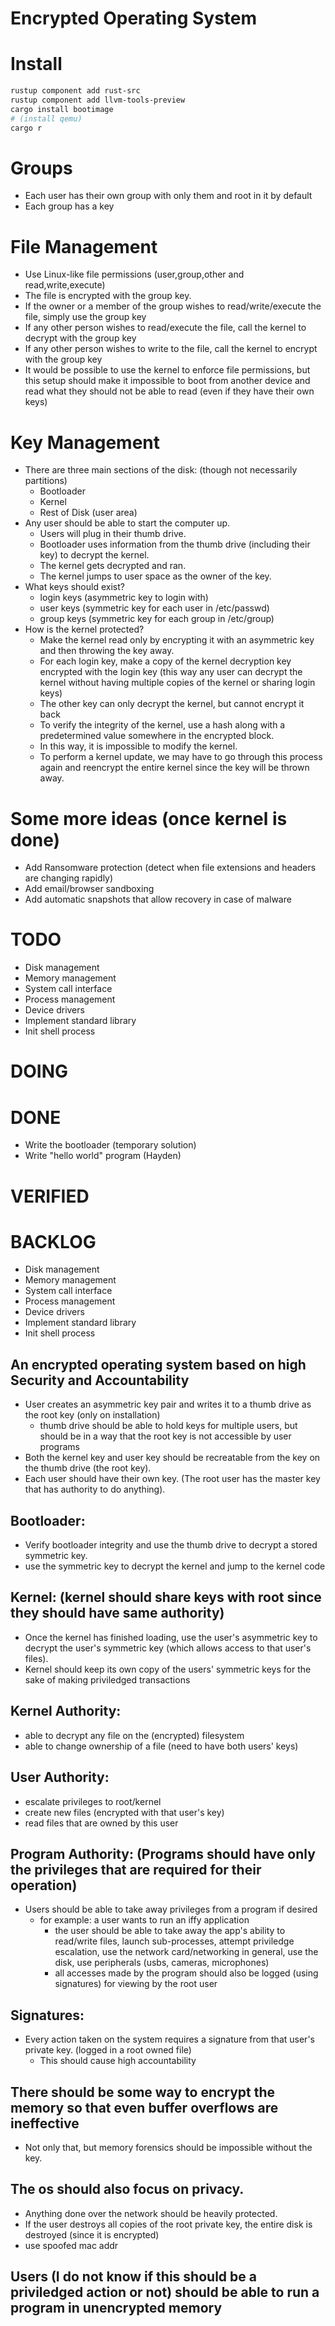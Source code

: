 # Encrypted Operating System

# Install

```sh
rustup component add rust-src
rustup component add llvm-tools-preview
cargo install bootimage
# (install qemu)
cargo r
```

# Groups
-   Each user has their own group with only them and root in it by default
-   Each group has a key

# File Management
-   Use Linux-like file permissions (user,group,other and read,write,execute)
-   The file is encrypted with the group key.
-   If the owner or a member of the group wishes to read/write/execute the file, simply use the group key
-   If any other person wishes to read/execute the file, call the kernel to decrypt with the group key
-   If any other person wishes to write to the file, call the kernel to encrypt with the group key
-   It would be possible to use the kernel to enforce file permissions, but this setup should make it impossible to boot from another device and read what they should not be able to read (even if they have their own keys)

# Key Management
-   There are three main sections of the disk: (though not necessarily partitions)
    - Bootloader
    - Kernel
    - Rest of Disk (user area)
-   Any user should be able to start the computer up.
    - Users will plug in their thumb drive.
    - Bootloader uses information from the thumb drive (including their key) to decrypt the kernel.
    - The kernel gets decrypted and ran.
    - The kernel jumps to user space as the owner of the key.
-   What keys should exist?
    - login keys (asymmetric key to login with)
    - user keys (symmetric key for each user in /etc/passwd)
    - group keys (symmetric key for each group in /etc/group)
-   How is the kernel protected?
    - Make the kernel read only by encrypting it with an asymmetric key and then throwing the key away.
    - For each login key, make a copy of the kernel decryption key encrypted with the login key (this way any user can decrypt the kernel without having multiple copies of the kernel or sharing login keys)
    - The other key can only decrypt the kernel, but cannot encrypt it back
    - To verify the integrity of the kernel, use a hash along with a predetermined value somewhere in the encrypted block.
    - In this way, it is impossible to modify the kernel.
    - To perform a kernel update, we may have to go through this process again and reencrypt the entire kernel since the key will be thrown away.


# Some more ideas (once kernel is done)
-   Add Ransomware protection (detect when file extensions and headers are changing rapidly)
-   Add email/browser sandboxing
-   Add automatic snapshots that allow recovery in case of malware


# TODO
-   Disk management
-   Memory management
-   System call interface
-   Process management
-   Device drivers
-   Implement standard library
-   Init shell process

# DOING

# DONE
-   Write the bootloader (temporary solution)
-   Write "hello world" program (Hayden)

# VERIFIED


# BACKLOG
-   Disk management
-   Memory management
-   System call interface
-   Process management
-   Device drivers
-   Implement standard library
-   Init shell process



## An encrypted operating system based on high Security and Accountability
-   User creates an asymmetric key pair and writes it to a thumb drive as the root key (only on installation)
    - thumb drive should be able to hold keys for multiple users, but should be in a way that the root key is not accessible by user programs
-   Both the kernel key and user key should be recreatable from the key on the thumb drive (the root key).
-   Each user should have their own key. (The root user has the master key that has authority to do anything).

## Bootloader:
-   Verify bootloader integrity and use the thumb drive to decrypt a stored symmetric key.
-   use the symmetric key to decrypt the kernel and jump to the kernel code

## Kernel: (kernel should share keys with root since they should have same authority)
-   Once the kernel has finished loading, use the user's asymmetric key to decrypt the user's symmetric key (which allows access to that user's files).
-   Kernel should keep its own copy of the users' symmetric keys for the sake of making priviledged transactions

## Kernel Authority:
-   able to decrypt any file on the (encrypted) filesystem
-   able to change ownership of a file (need to have both users' keys)

## User Authority:
-   escalate privileges to root/kernel 
-   create new files (encrypted with that user's key)
-   read files that are owned by this user

## Program Authority: (Programs should have only the privileges that are required for their operation)
-   Users should be able to take away privileges from a program if desired
    - for example: a user wants to run an iffy application
        - the user should be able to take away the app's ability to read/write files, launch sub-processes, attempt priviledge escalation, use the network card/networking in general, use the disk, use peripherals (usbs, cameras, microphones)
        - all accesses made by the program should also be logged (using signatures) for viewing by the root user

## Signatures:
-   Every action taken on the system requires a signature from that user's private key. (logged in a root owned file)
    - This should cause high accountability

## There should be some way to encrypt the memory so that even buffer overflows are ineffective
- Not only that, but memory forensics should be impossible without the key.

## The os should also focus on privacy.
- Anything done over the network should be heavily protected.
- If the user destroys all copies of the root private key, the entire disk is destroyed (since it is encrypted)
- use spoofed mac addr


## Users (I do not know if this should be a priviledged action or not) should be able to run a program in unencrypted memory



